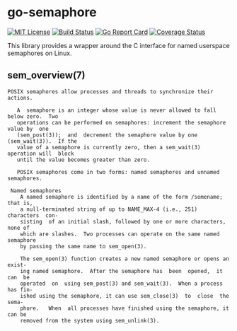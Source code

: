 # go-semaphore

[![MIT License](https://img.shields.io/badge/license-MIT-blue.svg)](https://github.com/dangerousHobo/go-semaphore/blob/master/COPYING)
[![Build Status](https://travis-ci.org/dangerousHobo/go-semaphore.svg?branch=master)](https://travis-ci.org/dangerousHobo/go-semaphore)
[![Go Report Card](https://goreportcard.com/badge/github.com/dangerousHobo/go-semaphore)](https://goreportcard.com/report/github.com/dangerousHobo/go-semaphore)
[![Coverage Status](https://coveralls.io/repos/github/dangerousHobo/go-semaphore/badge.svg?branch=master)](https://coveralls.io/github/dangerousHobo/go-semaphore?branch=master)

This library provides a wrapper around the C interface for named userspace semaphores on Linux.

## sem_overview(7)

    POSIX semaphores allow processes and threads to synchronize their actions.

       A  semaphore is an integer whose value is never allowed to fall below zero.  Two
       operations can be performed on semaphores: increment the semaphore value by  one
       (sem_post(3));  and  decrement the semaphore value by one (sem_wait(3)).  If the
       value of a semaphore is currently zero, then a sem_wait(3) operation will  block
       until the value becomes greater than zero.

       POSIX semaphores come in two forms: named semaphores and unnamed semaphores.

     Named semaphores
        A named semaphore is identified by a name of the form /somename; that is,
        a null-terminated string of up to NAME_MAX-4 (i.e., 251) characters  con‐
        sisting  of an initial slash, followed by one or more characters, none of
        which are slashes.  Two processes can operate on the same named semaphore
        by passing the same name to sem_open(3).

        The sem_open(3) function creates a new named semaphore or opens an exist‐
        ing named semaphore.  After the semaphore has  been  opened,  it  can  be
        operated  on  using sem_post(3) and sem_wait(3).  When a process has fin‐
        ished using the semaphore, it can use sem_close(3)  to  close  the  sema‐
        phore.   When  all processes have finished using the semaphore, it can be
        removed from the system using sem_unlink(3).
